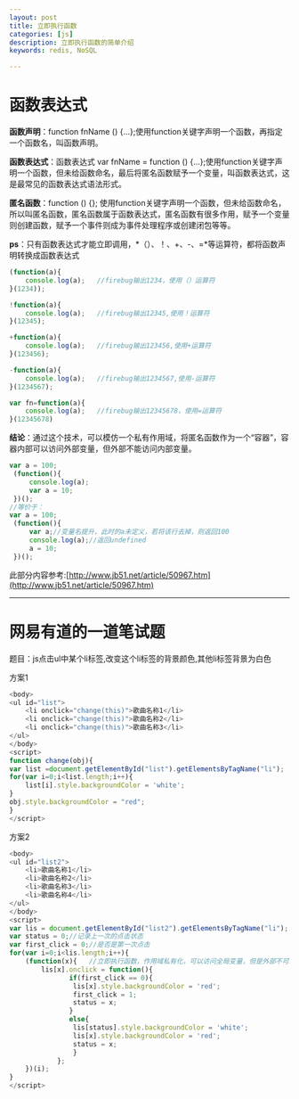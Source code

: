 ```yaml
---
layout: post
title: 立即执行函数
categories: [js]
description: 立即执行函数的简单介绍
keywords: redis, NoSQL

---
```


# 函数表达式

**函数声明**：function fnName () {…};使用function关键字声明一个函数，再指定一个函数名，叫函数声明。

**函数表达式**：函数表达式 var fnName = function () {…};使用function关键字声明一个函数，但未给函数命名，最后将匿名函数赋予一个变量，叫函数表达式，这是最常见的函数表达式语法形式。

**匿名函数**：function () {}; 使用function关键字声明一个函数，但未给函数命名，所以叫匿名函数，匿名函数属于函数表达式，匿名函数有很多作用，赋予一个变量则创建函数，赋予一个事件则成为事件处理程序或创建闭包等等。

**ps**：只有函数表达式才能立即调用，*（）、！、+、-、=*等运算符，都将函数声明转换成函数表达式

```js
(function(a){
    console.log(a);   //firebug输出1234，使用（）运算符
}(1234));

!function(a){
    console.log(a);   //firebug输出12345,使用！运算符
}(12345);

+function(a){
    console.log(a);   //firebug输出123456,使用+运算符
}(123456);

-function(a){
    console.log(a);   //firebug输出1234567,使用-运算符
}(1234567);

var fn=function(a){
    console.log(a);   //firebug输出12345678，使用=运算符
}(12345678)
```
**结论**：通过这个技术，可以模仿一个私有作用域，将匿名函数作为一个“容器”，容器内部可以访问外部变量，但外部不能访问内部变量。

```js
var a = 100;
 (function(){
     console.log(a);
     var a = 10;
 })();
//等价于：
var a = 100;
 (function(){
     var a;//变量名提升，此时的a未定义，若将该行去掉，则返回100
     console.log(a);//返回undefined
     a = 10;
 })();
```

此部分内容参考:[http://www.jb51.net/article/50967.htm](http://www.jb51.net/article/50967.htm)

---

# 网易有道的一道笔试题

题目：js点击ul中某个li标签,改变这个li标签的背景颜色,其他li标签背景为白色

方案1
```js
<body>
<ul id="list">
	<li onclick="change(this)">歌曲名称1</li>
	<li onclick="change(this)">歌曲名称2</li>
	<li onclick="change(this)">歌曲名称3</li>
</ul>
</body>
<script>
function change(obj){
var list =document.getElementById("list").getElementsByTagName("li");
for(var i=0;i<list.length;i++){		
	list[i].style.backgroundColor = 'white';
}
obj.style.backgroundColor = "red";
}
</script>
```

方案2
```js
<body>
<ul id="list2">
    <li>歌曲名称1</li>
    <li>歌曲名称2</li>
    <li>歌曲名称3</li>
    <li>歌曲名称4</li>
</ul>
</body>
<script>
var lis = document.getElementById("list2").getElementsByTagName("li");
var status = 0;//记录上一次的点击状态
var first_click = 0;//是否是第一次点击
for(var i=0;i<lis.length;i++){		
    (function(x){	//立即执行函数，作用域私有化，可以访问全局变量，但是外部不可以访问内部变量
	    lis[x].onclick = function(){	
		       if(first_click == 0){
				lis[x].style.backgroundColor = 'red';
				first_click = 1;
				status = x;
			   }
			   else{
				lis[status].style.backgroundColor = 'white';
				lis[x].style.backgroundColor = 'red';
				status = x;
				}	
			};
	})(i);
}	
</script>
```
